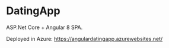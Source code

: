 # DatingApp
ASP.Net Core + Angular 8 SPA. 

Deployed in Azure: https://angulardatingapp.azurewebsites.net/
